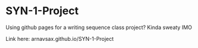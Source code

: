 # SYN-1-Project

Using github pages for a writing sequence class project? Kinda sweaty IMO

Link here:
arnavsax.github.io/SYN-1-Project
